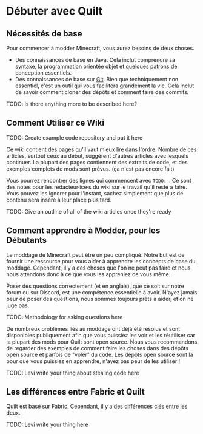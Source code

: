 # Débuter avec Quilt

## Nécessités de base

Pour commencer à modder Minecraft, vous aurez besoins de deux choses.

- Des connaissances de base en Java. Cela inclut comprendre sa syntaxe,
  la programmation orientée objet et quelques patrons de conception essentiels.
- Des connaissances de base sur [Git](https://git-scm.com). Bien que techniquement non essentiel,
  c'est un outil qui vous facilitera grandement la vie. Cela inclut de savoir comment cloner des
  dépôts et comment faire des commits.

TODO: Is there anything more to be described here?

## Comment Utiliser ce Wiki

TODO: Create example code repository and put it here

Ce wiki contient des pages qu'il vaut mieux lire dans l'ordre. Nombre de ces articles, surtout ceux au début, suggèrent d'autres articles avec lesquels continuer.
La plupart des pages contiennent des extraits de code, et des exemples complets de mods sont prévus. (ça n'est pas encore fait)

Vous pourrez rencontrer des lignes qui commencent avec `TODO: `. Ce sont des notes pour les rédacteur·ice·s du wiki sur le travail qu'il reste à faire.
Vous pouvez les ignorer pour l'instant, sachez simplement que plus de contenu sera inséré à leur place plus tard.

TODO: Give an outline of all of the wiki articles once they're ready

## Comment apprendre à Modder, pour les Débutants

Le moddage de Minecraft peut être un peu compliqué. Notre but est de fournir une ressource
pour vous aider à apprendre les concepts de base du moddage. Cependant, il y a des choses
que l'on ne peut pas faire et nous nous attendons donc à ce que vous les appreniez de vous même.

Poser des questions correctement (et en anglais), que ce soit sur notre forum ou sur Discord, est
une compétence essentielle à avoir. N'ayez jamais peur de poser des questions, nous sommes toujours
prêts à aider, et on ne juge pas.

TODO: Methodology for asking questions here

De nombreux problèmes liés au moddage ont déjà été résolus et sont disponibles publiquement
afin que vous puissiez les voir et les réutiliser car la plupart des mods pour Quilt
sont open source. Nous vous recommandons de regarder des exemples de comment faire les choses
dans des dépôts open source et parfois de "voler" du code. Les dépôts open source
sont là pour que vous puissiez en apprendre, n'ayez pas peur de les utiliser !

TODO: Levi write your thing about stealing code here

## Les différences entre Fabric et Quilt

Quilt est basé sur Fabric. Cependant, il y a des différences clés entre les deux.

TODO: Levi write your thing here

